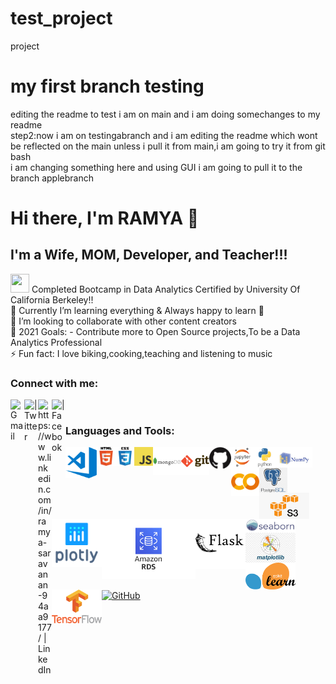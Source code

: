 # test_project
project
# my first branch testing 
editing the readme to test
i am on main and i am doing somechanges to my readme </br>
step2:now i am on testingabranch and i am editing the readme which wont be reflected on the main unless i pull it from main,i am going to try it from git bash  </br>
i am changing something here and using GUI i am going to pull it to the branch applebranch 

# Hi there, I'm RAMYA  👋


## I'm a Wife, MOM, Developer, and Teacher!!!
<img src="https://brand.berkeley.edu/wp-content/uploads/2016/10/ucbseal_139_540.png" width="30" height="30" /> Completed Bootcamp in Data Analytics Certified by University Of California Berkeley!! </br>
🌱 Currently I’m learning everything & Always happy to learn 🤣</br>
👯 I’m looking to collaborate with other content creators</br>
🥅 2021 Goals: - Contribute more to Open Source projects,To be a Data Analytics Professional</br>
⚡ Fun fact: I love biking,cooking,teaching and listening to music </br>

### Connect with me:
<!-- [<img align="left" alt=" | Gmail" width="22px" src=""https://cdn.jsdelivr.net/npm/simple-icons@v3/icons/gmail.svg"" />] -->
[<img align="left" alt="Gmail" width="22px" src="https://cdn.jsdelivr.net/npm/simple-icons@v3/icons/gmail.svg" />](https://mail.google.com/mail/?view=cm&fs=1&to=manivannan.ramya@gmail.com&su=SUBJECT&body=BODY&bcc=ramyamanivannan107@gmail.com)
[<img align="left" alt=" | Twitter" width="22px" src="https://cdn.jsdelivr.net/npm/simple-icons@v3/icons/twitter.svg" />](https://twitter.com/home)
[<img align="left" alt="https://www.linkedin.com/in/ramya-saravanan-94aa9177/ | LinkedIn" width="22px" src="https://cdn.jsdelivr.net/npm/simple-icons@v3/icons/linkedin.svg" />](https://www.linkedin.com/in/ramya-saravanan-94aa9177/)
[<img align="left" alt=" | Facebook" width="22px" src="https://cdn.jsdelivr.net/npm/simple-icons@v3/icons/facebook.svg" />](https://www.facebook.com/)
<br />

### Languages and Tools:

[<img align="left" alt="Visual Studio Code" width="50px" src="https://raw.githubusercontent.com/github/explore/80688e429a7d4ef2fca1e82350fe8e3517d3494d/topics/visual-studio-code/visual-studio-code.png" />](https://code.visualstudio.com/)
[<img align="left" alt="HTML5" width="30px" src="https://raw.githubusercontent.com/github/explore/80688e429a7d4ef2fca1e82350fe8e3517d3494d/topics/html/html.png" />](https://html.com/tags/header/)
[<img align="left" alt="CSS3" width="30px" src="https://raw.githubusercontent.com/github/explore/80688e429a7d4ef2fca1e82350fe8e3517d3494d/topics/css/css.png" />](https://developer.mozilla.org/en-US/docs/Web/CSS)
[<img align="left" alt="JavaScript" width="30px" src="https://raw.githubusercontent.com/github/explore/80688e429a7d4ef2fca1e82350fe8e3517d3494d/topics/javascript/javascript.png" />](https://www.javascript.com/)
[<img align="left" alt="MongoDB" width="45px" src="https://raw.githubusercontent.com/github/explore/80688e429a7d4ef2fca1e82350fe8e3517d3494d/topics/mongodb/mongodb.png" />](https://www.mongodb.com/)
[<img align="left" alt="Git" width="45px" src="https://raw.githubusercontent.com/github/explore/80688e429a7d4ef2fca1e82350fe8e3517d3494d/topics/git/git.png" />](https://git-scm.com/)
[<img align="left" alt="GitHub" width="35px" src="https://raw.githubusercontent.com/github/explore/78df643247d429f6cc873026c0622819ad797942/topics/github/github.png" />](https://github.com/)
[<img align="left" alt="GitHub" width="130px" src="https://github.com/ramyasnl/Ztest_project/blob/main/jupyter_python_numpy.width-808%20(2).png" />](https://jupyter.org/)
[<img align="left" alt="GitHub" width="45px" src="https://github.com/ramyasnl/Ztest_project/blob/main/colab.png" />](https://research.google.com/colaboratory/)
[<img align="left" alt="GitHub" width="45px" src="https://github.com/ramyasnl/Ztest_project/blob/main/postgres.png" />](https://www.postgresql.org/)<br />
<br />
[<img align="left" alt="GitHub" width="80px" src="https://github.com/ramyasnl/Ztest_project/blob/main/s3.png" />](https://aws.amazon.com/s3/)
[<img align="left" alt="GitHub" width="80px" src="https://github.com/ramyasnl/Ztest_project/blob/main/plotlyM.png" />](https://plotly.com/dash/)
[<img align="left" alt="GitHub" width="150px" src="https://github.com/ramyasnl/Ztest_project/blob/main/rds.png" />](https://aws.amazon.com/rds/)
[<img align="left" alt="GitHub" width="80px" src="https://github.com/ramyasnl/Ztest_project/blob/main/flask.png" />](https://flask.palletsprojects.com/)
[<img align="left" alt="GitHub" width="80px" src="https://github.com/ramyasnl/Ztest_project/blob/main/seaborn.png" />](http://seaborn.pydata.org/introduction.html)
[<img align="left" alt="GitHub" width="80px" src="https://github.com/ramyasnl/Ztest_project/blob/main/matplotlib.jfif" />](https://matplotlib.org/)
[<img align="left" alt="GitHub" width="80px" src="https://github.com/ramyasnl/Ztest_project/blob/main/scikit.png" />](http://scikit-learn.org/stable/tutorial/basic/tutorial.html)
[<img align="left" alt="GitHub" width="80px" src="https://github.com/ramyasnl/Ztest_project/blob/main/tensorflow.png" />](https://www.tensorflow.org/resources/learn-ml)
</br>
</br>

###  <br/> 



[<img align="center" alt="GitHub" width="350px" src="https://github-readme-stats.vercel.app/api/top-langs/?username=ramyasnl&layout=compact"/>](https://github.com/ramyasnl/github-readme-stats)

